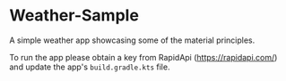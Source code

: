 # Weather-Sample
A simple weather app showcasing some of the material principles.

To run the app please obtain a key from RapidApi (https://rapidapi.com/) and update the app's `build.gradle.kts` file.

